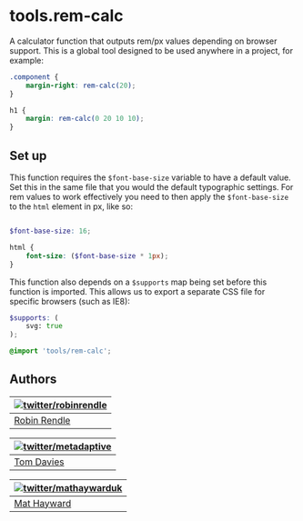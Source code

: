 tools.rem-calc
==============

A calculator function that outputs rem/px values depending on browser support. This is a global tool designed to be used anywhere in a project, for example:

~~~scss
.component {
    margin-right: rem-calc(20);
}

h1 {
    margin: rem-calc(0 20 10 10);
}
~~~

## Set up

This function requires the `$font-base-size` variable to have a default value. Set this in the same file that you would the default typographic settings. For rem values to work effectively you need to then apply the `$font-base-size` to the `html` element in px, like so:

~~~scss

$font-base-size: 16;

html {
    font-size: ($font-base-size * 1px);
}

~~~

This function also depends on a `$supports` map being set before this function is imported. This allows us to export a separate CSS file for specific browsers (such as IE8):

~~~scss 
$supports: (
    svg: true
);

@import 'tools/rem-calc';
~~~



## Authors

| [![twitter/robinrendle](https://gravatar.com/avatar/3232e4cdc4a5e51c4bfb3bbed0d6abd5)](http://twitter.com/robinrendle "Follow @robinrendle on Twitter") |
|---|
| [Robin Rendle](http://robinrendle.com) |


| [![twitter/metadaptive](https://gravatar.com/avatar/3232e4cdc4a5e51c4bfb3bbed0d6abd5)](http://twitter.com/metadaptive "Follow @metadaptive on Twitter") |
|---|
| [Tom Davies](http://metadaptive.com) |


| [![twitter/mathaywarduk](http://www.gravatar.com/avatar/f38afd846cb1a7a8e4b5d16c14188fc2.png)](http://twitter.com/mathaywarduk "Follow @mathaywarduk on Twitter") |
|---|
| [Mat Hayward](http://www.mathayward.com/) |